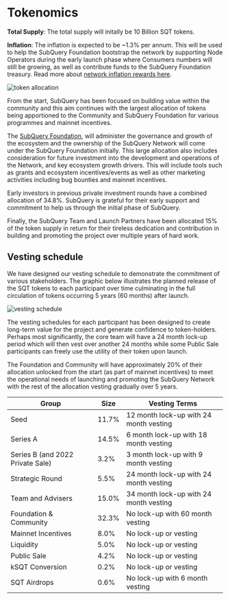 # Tokenomics

**Total Supply**: The total supply will initally be 10 Billion SQT tokens.

**Inflation**: The inflation is expected to be ~1.3% per annum. This will be used to help the SubQuery Foundation bootstrap the network by supporting Node Operators during the early launch phase where Consumers numbers will still be growing, as well as contribute funds to the SubQuery Foundation treasury. Read more about [network inflation rewards here](../introduction/reward-distribution.md#network-inflation-rewards).

![token allocation](/assets/img/network/token_allocation.png)

From the start, SubQuery has been focused on building value within the community and this aim continues with the largest allocation of tokens being apportioned to the Community and SubQuery Foundation for various programmes and mainnet incentives.

The [SubQuery Foundation](https://subquery.foundation), will administer the governance and growth of the ecosystem and the ownership of the SubQuery Network will come under the SubQuery Foundation initially. This large allocation also includes consideration for future investment into the development and operations of the Network, and key ecosystem growth drivers. This will include tools such as grants and ecosystem incentives/events as well as other marketing activities including bug bounties and mainnet incentives.

Early investors in previous private investment rounds have a combined allocation of 34.8%. SubQuery is grateful for their early support and commitment to help us through the initial phase of SubQuery.

Finally, the SubQuery Team and Launch Partners have been allocated 15% of the token supply in return for their tireless dedication and contribution in building and promoting the project over multiple years of hard work.

## Vesting schedule

We have designed our vesting schedule to demonstrate the commitment of various stakeholders. The graphic below illustrates the planned release of the SQT tokens to each participant over time culminating in the full circulation of tokens occurring 5 years (60 months) after launch.

![vesting schedule](/assets/img/network/vesting_schedule.png)

The vesting schedules for each participant has been designed to create long-term value for the project and generate confidence to token-holders. Perhaps most significantly, the core team will have a 24 month lock-up period which will then vest over another 24 months while some Public Sale participants can freely use the utility of their token upon launch.

The Foundation and Community will have approximately 20% of their allocation unlocked from the start (as part of mainnet incentives) to meet the operational needs of launching and promoting the SubQuery Network with the rest of the allocation vesting gradually over 5 years.

| Group                            | Size  | Vesting Terms                          |
| -------------------------------- | ----- | -------------------------------------- |
| Seed                             | 11.7% | 12 month lock-up with 24 month vesting |
| Series A                         | 14.5% | 6 month lock-up with 18 month vesting  |
| Series B (and 2022 Private Sale) | 3.2%  | 3 month lock-up with 9 month vesting   |
| Strategic Round                  | 5.5%  | 24 month lock-up with 24 month vesting |
| Team and Advisers                | 15.0% | 34 month lock-up with 24 month vesting |
| Foundation & Community           | 32.3% | No lock-up with 60 month vesting       |
| Mainnet Incentives               | 8.0%  | No lock-up or vesting                  |
| Liquidity                        | 5.0%  | No lock-up or vesting                  |
| Public Sale                      | 4.2%  | No lock-up or vesting                  |
| kSQT Conversion                  | 0.2%  | No lock-up or vesting                  |
| SQT Airdrops                     | 0.6%  | No lock-up with 6 month vesting        |
